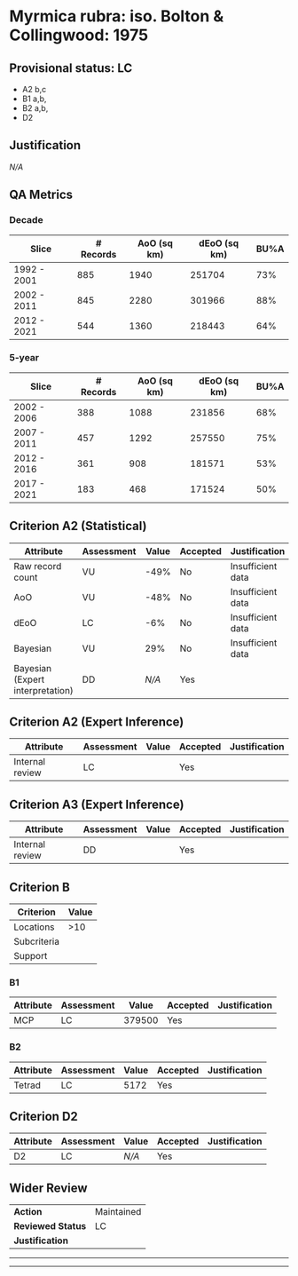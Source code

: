 # Myrmica rubra: iso. Bolton & Collingwood: 1975
## Provisional status: LC
- A2 b,c
- B1 a,b, 
- B2 a,b, 
- D2

## Justification
*N/A*
## QA Metrics
### Decade
| Slice | # Records | AoO (sq km) | dEoO (sq km) |BU%A |
|---|---|---|---|---|
|1992 - 2001|885|1940|251704|73%|
|2002 - 2011|845|2280|301966|88%|
|2012 - 2021|544|1360|218443|64%|
### 5-year
| Slice | # Records | AoO (sq km) | dEoO (sq km) |BU%A |
|---|---|---|---|---|
|2002 - 2006|388|1088|231856|68%|
|2007 - 2011|457|1292|257550|75%|
|2012 - 2016|361|908|181571|53%|
|2017 - 2021|183|468|171524|50%|
## Criterion A2 (Statistical)
|Attribute|Assessment|Value|Accepted|Justification
|---|---|---|---|---|
|Raw record count|VU|-49%|No|Insufficient data|
|AoO|VU|-48%|No|Insufficient data|
|dEoO|LC|-6%|No|Insufficient data|
|Bayesian|VU|29%|No|Insufficient data|
|Bayesian (Expert interpretation)|DD|*N/A*|Yes||
## Criterion A2 (Expert Inference)
|Attribute|Assessment|Value|Accepted|Justification
|---|---|---|---|---|
|Internal review|LC||Yes||
## Criterion A3 (Expert Inference)
|Attribute|Assessment|Value|Accepted|Justification
|---|---|---|---|---|
|Internal review|DD||Yes||
## Criterion B
|Criterion| Value|
|---|---|
|Locations|>10|
|Subcriteria||
|Support||
### B1
|Attribute|Assessment|Value|Accepted|Justification
|---|---|---|---|---|
|MCP|LC|379500|Yes||
### B2
|Attribute|Assessment|Value|Accepted|Justification
|---|---|---|---|---|
|Tetrad|LC|5172|Yes||
## Criterion D2
|Attribute|Assessment|Value|Accepted|Justification
|---|---|---|---|---|
|D2|LC|*N/A*|Yes||
## Wider Review
|  |  |
|---|---|
|**Action**|Maintained|
|**Reviewed Status**|LC|
|**Justification**||
---
 ---
 <br><br>

